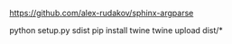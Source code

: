 https://github.com/alex-rudakov/sphinx-argparse

python setup.py sdist
pip install twine
twine upload dist/*